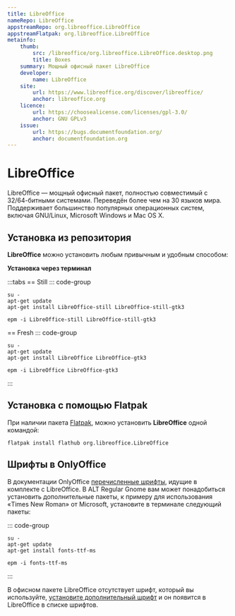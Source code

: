```yaml
---
title: LibreOffice
nameRepo: LibreOffice
appstreamRepo: org.libreoffice.LibreOffice
appstreamFlatpak: org.libreoffice.LibreOffice
metainfo:
    thumb:
        src: /libreoffice/org.libreoffice.LibreOffice.desktop.png
        title: Boxes
    summary: Мощный офисный пакет LibreOffice
    developer: 
        name: LibreOffice
    site:
        url: https://www.libreoffice.org/discover/libreoffice/
        anchor: libreoffice.org
    licence:
        url: https://choosealicense.com/licenses/gpl-3.0/
        anchor: GNU GPLv3
    issue: 
        url: https://bugs.documentfoundation.org/
        anchor: documentfoundation.org
---
```


# LibreOffice

LibreOffice — мощный офисный пакет, полностью совместимый с 32/64-битными системами. Переведён более чем на 30 языков мира. Поддерживает большинство популярных операционных систем, включая GNU/Linux, Microsoft Windows и Mac OS X.

## Установка из репозитория

**LibreOffice** можно установить любым привычным и удобным способом:

<!--@include: ./parts/install/software-repo.md-->

**Установка через терминал**

:::tabs
== Still
::: code-group

```shell[apt-get]
su -
apt-get update
apt-get install LibreOffice-still LibreOffice-still-gtk3
```
```shell[epm]
epm -i LibreOffice-still LibreOffice-still-gtk3
```
== Fresh 
::: code-group

```shell[apt-get]
su -
apt-get update
apt-get install LibreOffice LibreOffice-gtk3
```
```shell[epm]
epm -i LibreOffice LibreOffice-gtk3
```
:::


## Установка c помощью Flatpak

При наличии пакета [Flatpak](/flatpak), можно установить **LibreOffice** одной командой:

```shell
flatpak install flathub org.libreoffice.LibreOffice
```

<!--@include: ./parts/install/software-flatpak.md-->

## Шрифты в OnlyOffice

В документации OnlyOffice [перечисленные шрифты](https://wiki.documentfoundation.org/Fonts), идущие в комплекте с LibreOffice. В ALT Regular Gnome вам может понадобиться установить дополнительные пакеты, к примеру для использования «Times New Roman» от Microsoft, установите в терминале следующий пакеты:

::: code-group
```shell[apt-get]
su -
apt-get update
apt-get install fonts-ttf-ms
```
```shell[epm]
epm -i fonts-ttf-ms
```
:::

В офисном пакете LibreOffice отсутствует шрифт, который вы используйте, [установите дополнительный шрифт](/add-fonts) и он появится в LibreOffice в списке шрифтов.